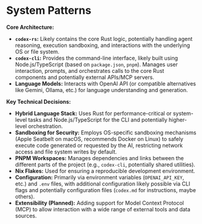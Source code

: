 # System Patterns

**Core Architecture:**
*   **`codex-rs`:** Likely contains the core Rust logic, potentially handling agent reasoning, execution sandboxing, and interactions with the underlying OS or file system.
*   **`codex-cli`:** Provides the command-line interface, likely built using Node.js/TypeScript (based on `package.json`, `pnpm`). Manages user interaction, prompts, and orchestrates calls to the core Rust components and potentially external APIs/MCP servers.
*   **Language Models:** Interacts with OpenAI API (or compatible alternatives like Gemini, Ollama, etc.) for language understanding and generation.

**Key Technical Decisions:**
*   **Hybrid Language Stack:** Uses Rust for performance-critical or system-level tasks and Node.js/TypeScript for the CLI and potentially higher-level orchestration.
*   **Sandboxing for Security:** Employs OS-specific sandboxing mechanisms (Apple Seatbelt on macOS, recommends Docker on Linux) to safely execute code generated or requested by the AI, restricting network access and file system writes by default.
*   **PNPM Workspaces:** Manages dependencies and links between the different parts of the project (e.g., `codex-cli`, potentially shared utilities).
*   **Nix Flakes:** Used for ensuring a reproducible development environment.
*   **Configuration:** Primarily via environment variables (`OPENAI_API_KEY`, etc.) and `.env` files, with additional configuration likely possible via CLI flags and potentially configuration files (`codex.md` for instructions, maybe others).
*   **Extensibility (Planned):** Adding support for Model Context Protocol (MCP) to allow interaction with a wide range of external tools and data sources.